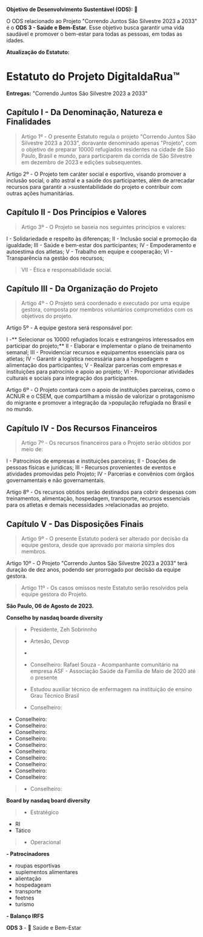 **Objetivo de Desenvolvimento Sustentável (ODS):** 🎯

O ODS relacionado ao Projeto "Correndo Juntos São Silvestre 2023 a 2033" é o **ODS 3 - Saúde e Bem-Estar**. Esse objetivo busca garantir uma vida saudável e promover o bem-estar para todas as pessoas, em todas as idades.

**Atualização do Estatuto:**

# Estatuto do Projeto DigitaldaRua™

**Entregas:** "Correndo Juntos São Silvestre 2023 a 2033"

## Capítulo I - Da Denominação, Natureza e Finalidades

>Artigo 1º - O presente Estatuto regula o projeto "Correndo Juntos São Silvestre 2023 a 2033", doravante denominado apenas "Projeto", com o objetivo de preparar 10000 refugiados residentes na cidade de São Paulo, Brasil e mundo, para participarem da corrida de São Silvestre em dezembro de 2023 e edições subsequentes.

Artigo 2º - O Projeto tem caráter social e esportivo, visando promover a inclusão social, o alto astral e a saúde dos participantes, além de arrecadar recursos para garantir a >sustentabilidade do projeto e contribuir com outras ações humanitárias.

## Capítulo II - Dos Princípios e Valores

>Artigo 3º - O Projeto se baseia nos seguintes princípios e valores:

I - Solidariedade e respeito às diferenças;
II - Inclusão social e promoção da igualdade;
III - Saúde e bem-estar dos participantes;
IV - Empoderamento e autoestima dos atletas;
V - Trabalho em equipe e cooperação;
VI - Transparência na gestão dos recursos;
>VII - Ética e responsabilidade social.

## Capítulo III - Da Organização do Projeto

>Artigo 4º - O Projeto será coordenado e executado por uma equipe gestora, composta por membros voluntários comprometidos com os objetivos do projeto.

Artigo 5º - A equipe gestora será responsável por:

I -** Selecionar os 10000 refugiados locais e estrangeiros interessados em participar do projeto;**
II - Elaborar e implementar o plano de treinamento semanal;
III - Providenciar recursos e equipamentos essenciais para os atletas;
IV - Garantir a logística necessária para a hospedagem e alimentação dos participantes;
V - Realizar parcerias com empresas e instituições para patrocínio e apoio ao projeto;
VI - Proporcionar atividades culturais e sociais para integração dos participantes.

Artigo 6º - O Projeto contará com o apoio de instituições parceiras, como o ACNUR e o CSEM, que compartilham a missão de valorizar o protagonismo do migrante e promover a integração da >população refugiada no Brasil e no mundo.

## Capítulo IV - Dos Recursos Financeiros

>Artigo 7º - Os recursos financeiros para o Projeto serão obtidos por meio de:

I - Patrocínios de empresas e instituições parceiras;
II - Doações de pessoas físicas e jurídicas;
III - Recursos provenientes de eventos e atividades promovidas pelo Projeto;
IV - Parcerias e convênios com órgãos governamentais e não governamentais.

Artigo 8º - Os recursos obtidos serão destinados para cobrir despesas com treinamentos, alimentação, hospedagem, transporte, recursos essenciais para os atletas e demais necessidades >relacionadas ao projeto.

## Capítulo V - Das Disposições Finais

> Artigo 9º - O presente Estatuto poderá ser alterado por decisão da equipe gestora, desde que aprovado por maioria simples dos membros.

Artigo 10º - O Projeto "Correndo Juntos São Silvestre 2023 a 2033" terá duração de dez anos, podendo ser prorrogado por decisão da equipe gestora.

> Artigo 11º - Os casos omissos neste Estatuto serão resolvidos pela equipe gestora do Projeto.

**São Paulo, 06 de Agosto de 2023.**

**Conselho by nasdaq boarde diversity**
>- Presidente, Zeh Sobrinnho
>- Artesão, Devop
>- 
>- Conselheiro: Rafael Souza - Acompanhante comunitário na empresa ASF - Associação Saúde da Família de Maio de 2020 até o presente
>- Estudou auxiliar técnico de enfermagem na instituição de ensino Grau Técnico Brasil
>  
>- Conselheiro:
- Conselheiro:
- Conselheiro:
- Conselheiro:
- Conselheiro:
- Conselheiro:
- Conselheiro:
- Conselheiro:
- Conselheiro:
- Conselheiro:
- Conselheiro:
>- Conselheiro:

**Board by nasdaq board diversity**
>- Estratégico
- RI
- Tático
>- Operacional

**- Patrocinadores**
- roupas esportivas
- suplementos alimentares
- alientação
- hospedageam
- transporte
- feetnes
- turismo

**- Balanço IRFS**

**ODS 3** - 🎯 Saúde e Bem-Estar
